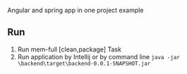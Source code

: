 Angular and spring app in one project example

## Run

1. Run mem-full [clean,package] Task
2. Run application by Intellij or by command line  ```java -jar \backend\target\backend-0.0.1-SNAPSHOT.jar```
